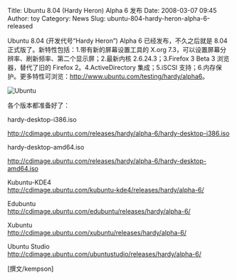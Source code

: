 Title: Ubuntu 8.04 (Hardy Heron) Alpha 6 发布
Date: 2008-03-07 09:45
Author: toy
Category: News
Slug: ubuntu-804-hardy-heron-alpha-6-released

Ubuntu 8.04 (开发代号“Hardy Heron”) Alpha 6 已经发布，不久之后就是 8.04
正式版了。新特性包括：1.带有新的屏幕设置工具的 X.org
7.3，可以设置屏幕分辨率、刷新频率、第二个显示屏；2.最新内核
2.6.24.3；3.Firefox 3 Beta 3 浏览器，替代了旧的 Firefox
2。4.ActiveDirectory 集成；5.iSCSI
支持；6.内存保护。更多特性可浏览：<http://www.ubuntu.com/testing/hardy/alpha6>。

![Ubuntu](http://i.linuxtoy.org/i/logo/ubuntu-logo.jpg)

各个版本都准备好了：

hardy-desktop-i386.iso  

<http://cdimage.ubuntu.com/releases/hardy/alpha-6/hardy-desktop-i386.iso>

hardy-desktop-amd64.iso  

<http://cdimage.ubuntu.com/releases/hardy/alpha-6/hardy-desktop-amd64.iso>

Kubuntu-KDE4  
<http://cdimage.ubuntu.com/kubuntu-kde4/releases/hardy/alpha-6/>

Edubuntu  
<http://cdimage.ubuntu.com/edubuntu/releases/hardy/alpha-6/>

Xubuntu  
<http://cdimage.ubuntu.com/xubuntu/releases/hardy/alpha-6/>

Ubuntu Studio  
<http://cdimage.ubuntu.com/ubuntustudio/releases/hardy/alpha-6/>

[撰文/kempson]
